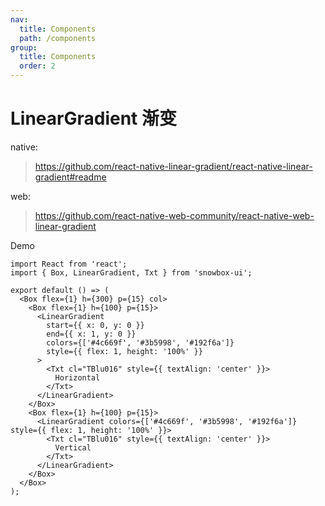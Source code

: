 ```yaml
---
nav:
  title: Components
  path: /components
group:
  title: Components
  order: 2
---
```


# LinearGradient 渐变

native:

> https://github.com/react-native-linear-gradient/react-native-linear-gradient#readme

web:

> https://github.com/react-native-web-community/react-native-web-linear-gradient

Demo

```tsx
import React from 'react';
import { Box, LinearGradient, Txt } from 'snowbox-ui';

export default () => (
  <Box flex={1} h={300} p={15} col>
    <Box flex={1} h={100} p={15}>
      <LinearGradient
        start={{ x: 0, y: 0 }}
        end={{ x: 1, y: 0 }}
        colors={['#4c669f', '#3b5998', '#192f6a']}
        style={{ flex: 1, height: '100%' }}
      >
        <Txt cl="TBlu016" style={{ textAlign: 'center' }}>
          Horizontal
        </Txt>
      </LinearGradient>
    </Box>
    <Box flex={1} h={100} p={15}>
      <LinearGradient colors={['#4c669f', '#3b5998', '#192f6a']} style={{ flex: 1, height: '100%' }}>
        <Txt cl="TBlu016" style={{ textAlign: 'center' }}>
          Vertical
        </Txt>
      </LinearGradient>
    </Box>
  </Box>
);
```

<API></API>
